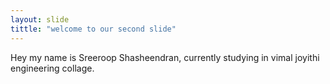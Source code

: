 ```yaml
---
layout: slide
tittle: "welcome to our second slide"
---
```

Hey my name is Sreeroop Shasheendran, currently studying in vimal joyithi engineering collage.
